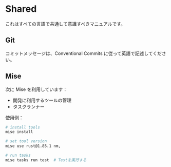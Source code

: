 # Shared

これはすべての言語で共通して意識すべきマニュアルです。

## Git

コミットメッセージは、Conventional Commits に従って英語で記述してください。

## Mise

次に Mise を利用しています：

- 開発に利用するツールの管理
- タスクランナー

使用例：

```sh
# install tools
mise install

# set tool version
mise use rust@1.85.1 nm,

# run tasks
mise tasks run test  # Testを実行する
```
